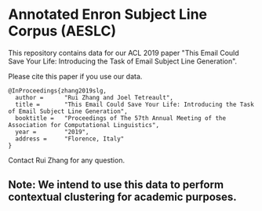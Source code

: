 # Annotated Enron Subject Line Corpus (AESLC)

This repository contains data for our ACL 2019 paper "This Email Could Save Your Life: Introducing the Task of Email Subject Line Generation".

Please cite this paper if you use our data.
```
@InProceedings{zhang2019slg,
  author =      "Rui Zhang and Joel Tetreault",
  title =       "This Email Could Save Your Life: Introducing the Task of Email Subject Line Generation",
  booktitle =   "Proceedings of The 57th Annual Meeting of the Association for Computational Linguistics",
  year =        "2019",
  address =     "Florence, Italy"
}
```

Contact Rui Zhang for any question.

## Note: We intend to use this data to perform contextual clustering for academic purposes.

